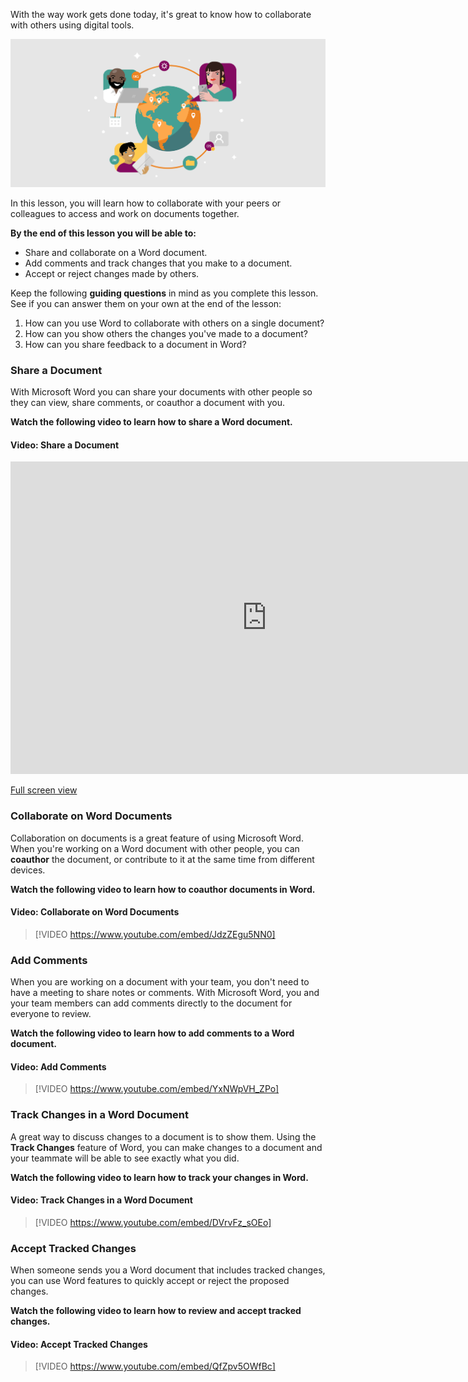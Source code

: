 
With the way work gets done today, it's great to know how to collaborate with others using digital tools. 

![Illustration of characters collaborating with various documents and devices](../media/MS_Collaboration_Illustration_2.png)

In this lesson, you will learn how to collaborate with your peers or colleagues to access and work on documents together.

**By the end of this lesson you will be able to:**

*   Share and collaborate on a Word document.
*   Add comments and track changes that you make to a document.
*   Accept or reject changes made by others.

Keep the following **guiding questions** in mind as you complete this lesson. See if you can answer them on your own at the end of the lesson:

1.  How can you use Word to collaborate with others on a single document?
2.  How can you show others the changes you've made to a document?
3.  How can you share feedback to a document in Word?

### Share a Document

With Microsoft Word you can share your documents with other people so they can view, share comments, or coauthor a document with you.

**Watch the following video to learn how to share a Word document.**


#### Video: Share a Document


<iframe title="Video: Share a Document" src="https://www.microsoft.com/en-us/videoplayer/embed/RE1TwOk?pid=ocpVideo0-innerdiv-oneplayer&postJsllMsg=true&maskLevel=20&market=en-us" width="820" height="500" marginwidth="0" marginheight="0" frameborder="0" scrolling="no">
</iframe>

[Full screen view](https://www.microsoft.com/en-us/videoplayer/embed/RE1TwOk?pid=ocpVideo0-innerdiv-oneplayer&postJsllMsg=true&maskLevel=20&market=en-us)

### Collaborate on Word Documents

Collaboration on documents is a great feature of using Microsoft Word. When you're working on a Word document with other people, you can **coauthor** the document, or contribute to it at the same time from different devices.

**Watch the following video to learn how to coauthor documents in Word.**


#### Video: Collaborate on Word Documents
> [!VIDEO https://www.youtube.com/embed/JdzZEgu5NN0]

### Add Comments

When you are working on a document with your team, you don't need to have a meeting to share notes or comments. With Microsoft Word, you and your team members can add comments directly to the document for everyone to review.

**Watch the following video to learn how to add comments to a Word document.**

#### Video: Add Comments
> [!VIDEO https://www.youtube.com/embed/YxNWpVH_ZPo]

### Track Changes in a Word Document

A great way to discuss changes to a document is to show them. Using the **Track Changes** feature of Word, you can make changes to a document and your teammate will be able to see exactly what you did.

**Watch the following video to learn how to track your changes in Word.**


#### Video: Track Changes in a Word Document
> [!VIDEO https://www.youtube.com/embed/DVrvFz_sOEo]

### Accept Tracked Changes

When someone sends you a Word document that includes tracked changes, you can use Word features to quickly accept or reject the proposed changes.

**Watch the following video to learn how to review and accept tracked changes.**


#### Video: Accept Tracked Changes
> [!VIDEO https://www.youtube.com/embed/QfZpv5OWfBc]